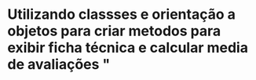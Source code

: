 # Utilizando classses e orientação a objetos para criar metodos para exibir ficha técnica e calcular media de avaliações "
